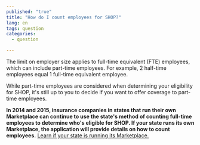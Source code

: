 ```yaml
---
published: "true"
title: "How do I count employees for SHOP?"
lang: en
tags: question
categories:
  - question

---
```


The limit on employer size applies to full-time equivalent (FTE) employees, which can include part-time employees. For example, 2 half-time employees equal 1 full-time equivalent employee.  

While part-time employees are considered when determining your eligibility for SHOP, it's still up to you to decide if you want to offer coverage to part-time employees.

**In 2014 and 2015, insurance companies in states that run their own Marketplace can continue to use the state's method of counting full-time employees to determine who's eligible for SHOP. If your state runs its own Marketplace, the application will provide details on how to count employees.** [Learn if your state is running its Marketplace.](/what-is-the-marketplace-in-my-state)
